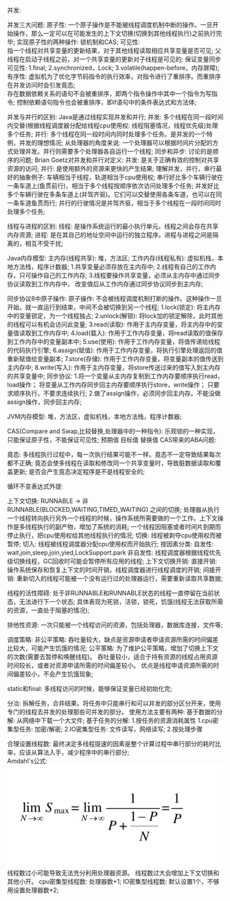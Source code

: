 并发:  

并发三大问题:
    原子性:
        一个原子操作是不能被线程调度机制中断的操作。一旦开始操作，那么一定可以在可能发生的上下文切换(切换到其他线程执行)之前执行完毕;
        实现原子性的两种操作: 锁机制和CAS;
    可见性:    
        指一个线程对共享变量的更新结果，对于其他线程读取相应共享变量是否可见;
        父线程在启动子线程之前，对一个共享变量的更新对子线程是可见的;
        保证变量同步可见性:
        1.final;
        2.synchronized，Lock;
        3.volatile(happen-before，内存屏障);
    有序性: 
        虚拟机为了优化字节码指令的执行效率，对指令进行了重排序。而重排序在并发访问时会引发竟态;    
        存在数据依赖关系的语句不会被重排序，即两个指令操作中其中一个指令为写指令;
        控制依赖语句指令也会被重排序，即if语句中的条件表达式和方法体;

并发与并行的区别:  Java是通过线程实现并发和并行;
    并发: 
        多个线程在同一段时间内交替(根据线程调度器分配给线程cpu使用权: 线程阻塞情况，线程优先级)处理多个任务;
    并行:
        多个线程在同一段时间内同时处理多个任务。是并发的一个特例，并发的理想情况;
    从处理器的角度来说: 一个处理器可以根据时间片分配的方式处理并发。并行则需要多个处理器各自运行一个线程;
    同步和异步: 讨论的是顺序的问题;
    Brian Goetz对并发和并行对定义:
        并发: 是关于正确有效的控制对共享资源的访问;
        并行: 是使用额外的资源来更快的产生结果;
理解并发，并行，串行最好的抽象例子: 车辆相当于线程，轨道相当于cpu使用权;
    串行好比多个车辆行驶在一条车道上(鱼贯前行)，相当于多个线程按顺序依次访问处理多个任务;
    并发好比多个车辆行驶在多条车道上(并驾齐驱)。它们可以交替使用各条车道，也可以在同一条车道鱼贯而行;
    并行的行驶情况是并驾齐驱，相当于多个线程在一段时间同时处理多个任务;
    

线程与进程的区别:
    线程: 是操作系统运行的最小执行单元。线程之间会存在共享内存资源;
    进程: 是在其自己的地址空间中运行的独立程序。进程与进程之间是隔离的，相互不受干扰;

Java内存模型:
    主内存(线程共享): 堆，方法区;
    工作内存(线程私有): 虚拟机栈，本地方法栈，程序计数器;
    1.共享变量必须存放在主内存中;
    2.线程有自己的工作内存，只可操作自己的工作内存;
    3.线程要操作共享变量，必须从主内存中通过同步协议读取到工作内存中，
      改变值后从工作内存通过同步协议同步到主内存;

同步协议8中原子操作:
    原子操作: 不会被线程调度机制打断的操作。这种操作一旦开始，就一直运行到结束，中间不会被切换到另一个线程;
    1.lock(锁定): 将主内存中的变量锁定，为一个线程独占;
    2.unlock(解锁): 将lock加的锁定解除，此时其他的线程可以有机会访问此变量;
    3.read(读取): 作用于主内存变量，将主内存中的变量值读取到工作内存中;
    4.load(载入): 作用于工作内存变量，将read读取的值保存到工作内存中的变量副本中;
    5.use(使用): 作用于工作内存变量，将值传递给线程的代码执行引擎;
    6.assign(赋值): 作用于工作内存变量，将执行引擎处理返回的值重新赋值给变量副本;
    7.store(存储): 作用于工作内存变量，将变量副本的值传送到主内存中;
    8.write(写入): 作用于主内存变量，将store传送过来的值写入到主内存的共享变量中;
    同步协议:
    1.将一个变量从主内存复制到工作内存要顺序执行read，load操作；
      将变量从工作内存同步回主内存要顺序执行store，write操作；
      只要求顺序执行，不要求连续执行;
    2.做了assign操作，必须同步回主内存。不能没做assign操作，同步回主内存;

JVM内存模型:
    堆，方法区，虚拟机栈，本地方法栈，程序计数器;

CAS(Compare and Swap,比较替换,处理器中的一种指令): 乐观锁的一种实现，只能保证原子性，不能保证可见性;
    预期值
    目标值
    替换值
CAS带来的ABA问题:

竟态: 多线程执行过程中，每一次执行结果可能不一样。竟态不一定导致结果每次都不正确;
竟态会使多线程在读取和修改同一个共享变量时，导致脏数据读取和覆盖更新;
是否会产生竟态决定程序是不是线程安全的;

循环不变表达式外提:

上下文切换: RUNNABLE -> 非RUNNABLE(BLOCKED,WAITING,TIMED_WAITING) 之间的切换;
    处理器从执行一个线程转向执行另外一个线程的时候，操作系统所需要做的一个工作。上下文操作是多线程执行的副产物，增加了系统的消耗;
    一个线程因阻塞或者时间片到期而停止执行，把cpu使用权给其他线程执行的情况;
    切换: 线程被剥夺cpu使用权而被暂停;
    切入: 线程被线程调度器分配cpu使用权而开始执行;
    按因素分类:
        自发性: wait,join,sleep,join,yied,LockSupport.park
        非自发性: 线程调度器根据线程优先级切换线程，GC回收时可能会暂停所有应用的线程;
    上下文切换开销:
        直接开销: 操作系统保存和恢复上下文的时间开销，线程调度器进行线程调度的开销;
        间接开销: 重新切入的线程可能被一个没有运行过的处理器运行，需要重新读取共享数据;

线程的活性障碍:
    处于非RUNNABLE和RUNNABLE状态的线程一直停留在当前状态，无法进行下一个状态;
    具体表现为死锁，活锁，锁死，饥饿(线程无法获取所需的资源，一直处于阻塞的情况);

排他性资源: 一次只能被一个线程访问的资源，包括处理器，数据库连接，文件等;

调度策略:
    非公平策略: 吞吐量较大，缺点是资源申请者申请资源所需的时间偏差比较大，可能产生饥饿的情况;
    公平策略: 
        为了维护公平策略，增加了切换上下文的次数(需要去暂停和唤醒线程)。
        吞吐量较小，适合于持有资源的线程占用资源时间较长，或者对资源申请所需的时间偏差较小。
        优点是线程申请资源所需的时间偏差较小，不会产生饥饿现象;

static和final: 多线程访问的时候，能够保证变量已经初始化完;

分治: 拆解任务，合并结果。将任务中只能串行和可以并发的部分区分开来，使用专门的线程去并发的处理那些可并发的部分。
使用方法主要有两种: 
    基于数据的分解: 从网络中下载一个大文件;
    基于任务的分解:
        1.按任务的资源消耗属性
            1.cpu密集型任务: 加密/解密;
            2.IO密集型任务: 文件读写，网络读写;
        2.按处理步骤

合理设置线程数: 最终决定多线程提速的因素是整个计算过程中串行部分的耗时比率，应该从算法入手，减少程序中的串行部分;   
    Amdahl's公式: ![img.png](img.png)  
    线程数过小可能导致无法充分利用处理器资源。
    线程数过大会增加上下文切换和其他小开。
    cpu密集型线程数: 处理器数+1;
    IO密集型线程数: 默认设置1个，不够用设置处理器数*2;

    

